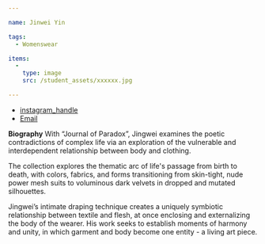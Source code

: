 ```yaml
---

name: Jinwei Yin

tags:
  - Womenswear

items:
  -
    type: image
    src: /student_assets/xxxxxx.jpg

---
```


* [instagram_handle](https://www.instagram.com/jingweiyin/)
* [Email](mailto:jingwei.yin@network.rca.ac.uk)

**Biography**
With “Journal of Paradox”, Jingwei examines the poetic contradictions of complex life via an exploration of the vulnerable and interdependent relationship between body and clothing.

The collection explores the thematic arc of life's passage from birth to death,
with colors, fabrics, and forms transitioning from skin-tight, nude power mesh suits to voluminous dark velvets in dropped and mutated silhouettes.

Jingwei’s intimate draping technique creates a uniquely symbiotic relationship between textile and flesh, at once enclosing and externalizing the body of the wearer.
His work seeks to establish moments of harmony and unity, in which garment and body become one entity - a living art piece.
